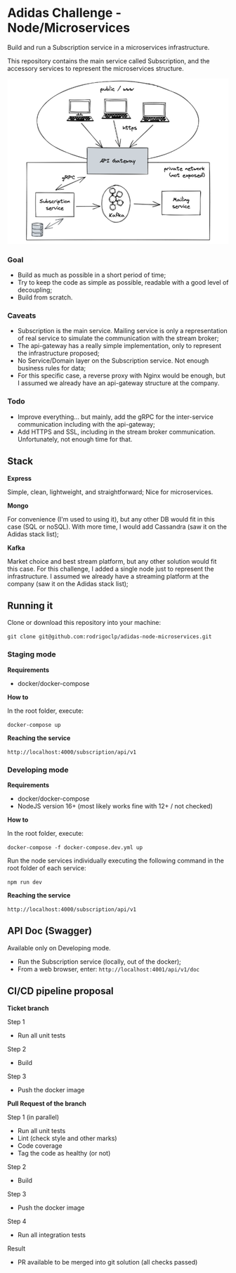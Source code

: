 # Adidas Challenge - Node/Microservices

Build and run a Subscription service in a microservices infrastructure.

This repository contains the main service called Subscription, and the accessory services to represent the microservices structure.

![alt text](https://github.com/rodrigoclp/adidas-microservices/blob/master/architecture2.png?raw=true)

### Goal

- Build as much as possible in a short period of time;
- Try to keep the code as simple as possible, readable with a good level of decoupling;
- Build from scratch.

### Caveats

- Subscription is the main service. Mailing service is only a representation of real service to simulate the communication with the stream broker;
- The api-gateway has a really simple implementation, only to represent the infrastructure proposed;
- No Service/Domain layer on the Subscription service. Not enough business rules for data;
- For this specific case, a reverse proxy with Nginx would be enough, but I assumed we already have an api-gateway structure at the company.

### Todo

- Improve everything... but mainly, add the gRPC for the inter-service communication including with the api-gateway;
- Add HTTPS and SSL, including in the stream broker communication.
Unfortunately, not enough time for that.

## Stack

**Express**

Simple, clean, lightweight, and straightforward; Nice for microservices.

**Mongo**

For convenience (I'm used to using it), but any other DB would fit in this case (SQL or noSQL). With more time, I would add Cassandra (saw it on the Adidas stack list);

**Kafka**

Market choice and best stream platform, but any other solution would fit this case. For this challenge, I added a single node just to represent the infrastructure. I assumed we already have a streaming platform at the company (saw it on the Adidas stack list);

## Running it

Clone or download this repository into your machine:

`git clone git@github.com:rodrigoclp/adidas-node-microservices.git`

### Staging mode

**Requirements**

- docker/docker-compose

**How to**

In the root folder, execute:

`docker-compose up`

**Reaching the service**

`http://localhost:4000/subscription/api/v1`

### Developing mode

**Requirements**

- docker/docker-compose
- NodeJS version 16+ (most likely works fine with 12+ / not checked)

**How to**

In the root folder, execute:

`docker-compose -f docker-compose.dev.yml up`

Run the node services individually executing the following command in the root folder of each service:

`npm run dev`

**Reaching the service**

`http://localhost:4000/subscription/api/v1`

## API Doc (Swagger)

Available only on Developing mode.

- Run the Subscription service (locally, out of the docker);
- From a web browser, enter: `http://localhost:4001/api/v1/doc`

## CI/CD pipeline proposal

**Ticket branch**

Step 1

- Run all unit tests

Step 2

- Build

Step 3

- Push the docker image

**Pull Request of the branch**

Step 1 (in parallel)

- Run all unit tests
- Lint (check style and other marks)
- Code coverage
- Tag the code as healthy (or not)

Step 2

- Build

Step 3

- Push the docker image

Step 4

- Run all integration tests

Result

- PR available to be merged into git solution (all checks passed)
